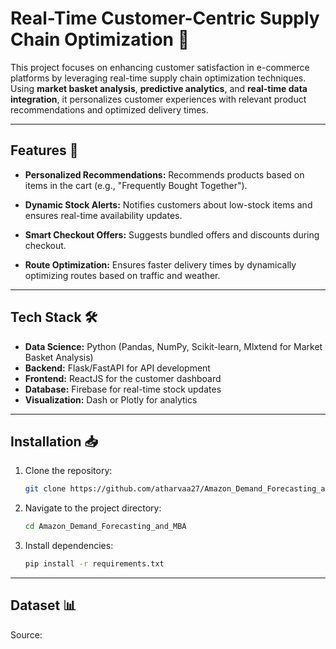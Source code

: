 # Real-Time Customer-Centric Supply Chain Optimization 🚀

This project focuses on enhancing customer satisfaction in e-commerce platforms by leveraging real-time supply chain optimization techniques. Using **market basket analysis**, **predictive analytics**, and **real-time data integration**, it personalizes customer experiences with relevant product recommendations and optimized delivery times.

---

## Features 🎯

- **Personalized Recommendations:**
  Recommends products based on items in the cart (e.g., "Frequently Bought Together").
  
- **Dynamic Stock Alerts:**
  Notifies customers about low-stock items and ensures real-time availability updates.

- **Smart Checkout Offers:**
  Suggests bundled offers and discounts during checkout.

- **Route Optimization:**
  Ensures faster delivery times by dynamically optimizing routes based on traffic and weather.

---

## Tech Stack 🛠️

- **Data Science:** Python (Pandas, NumPy, Scikit-learn, Mlxtend for Market Basket Analysis)
- **Backend:** Flask/FastAPI for API development
- **Frontend:** ReactJS for the customer dashboard
- **Database:** Firebase for real-time stock updates
- **Visualization:** Dash or Plotly for analytics

---

## Installation 📥

1. Clone the repository:
   ```bash
   git clone https://github.com/atharvaa27/Amazon_Demand_Forecasting_and_MBA.git

2. Navigate to the project directory:
   ```bash
   cd Amazon_Demand_Forecasting_and_MBA
3. Install dependencies:
   ```bash
   pip install -r requirements.txt

---
   
## Dataset 📊
Source:


